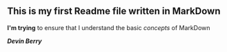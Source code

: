 ## This is my first Readme file written in MarkDown

**I'm trying** to ensure that I understand the basic _concepts_ of MarkDown

**_Devin Berry_**
